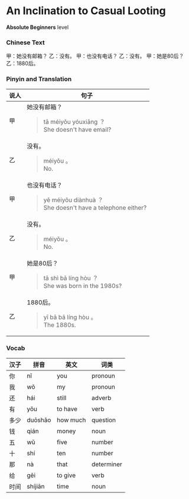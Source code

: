 # An Inclination to Casual Looting
**Absolute Beginners** level
### Chinese Text
甲：她没有邮箱？
乙：没有。
甲：也没有电话？
乙：没有。
甲：她是80后？
乙：1880后。

### Pinyin and Translation
|说人|句子|
|----|----|
|甲|她没有邮箱？<blockquote>tā méiyǒu yóuxiāng ？<br />She doesn't have email?</blockquote>|
|乙|没有。<blockquote>méiyǒu 。<br />No.</blockquote>|
|甲|也没有电话？<blockquote>yě méiyǒu diànhuà ？<br />She doesn't have a telephone either?</blockquote>|
|乙|没有。<blockquote>méiyǒu 。<br />No.</blockquote>|
|甲|她是80后？<blockquote>tā shì bā líng hòu ？<br />She was born in the 1980s?</blockquote>|
|乙|1880后。<blockquote>yī bā bā líng hòu 。<br />The 1880s.</blockquote>|
### Vocab
|汉子|拼音|英文|词类|
|----|----|----|----|
|你|nǐ|you|pronoun|
|我|wǒ|my|pronoun|
|还|hái|still|adverb|
|有|yǒu|to have|verb|
|多少|duōshǎo|how much|question|
|钱|qián|money|noun|
|五|wǔ|five|number|
|十|shí|ten|number|
|那|nà|that|determiner|
|给|gěi|to give|verb|
|时间|shíjiān|time|noun|